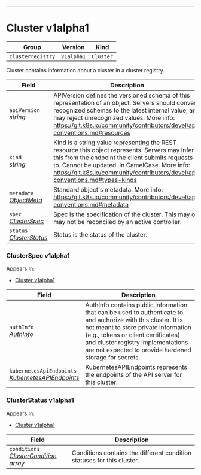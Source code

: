 

-----------
# Cluster v1alpha1



Group        | Version     | Kind
------------ | ---------- | -----------
`clusterregistry` | `v1alpha1` | `Cluster`







Cluster contains information about a cluster in a cluster registry.



Field        | Description
------------ | -----------
`apiVersion`<br /> *string*    | APIVersion defines the versioned schema of this representation of an object. Servers should convert recognized schemas to the latest internal value, and may reject unrecognized values. More info: https://git.k8s.io/community/contributors/devel/api-conventions.md#resources
`kind`<br /> *string*    | Kind is a string value representing the REST resource this object represents. Servers may infer this from the endpoint the client submits requests to. Cannot be updated. In CamelCase. More info: https://git.k8s.io/community/contributors/devel/api-conventions.md#types-kinds
`metadata`<br /> *[ObjectMeta](#objectmeta-v1)*    | Standard object&#39;s metadata. More info: https://git.k8s.io/community/contributors/devel/api-conventions.md#metadata
`spec`<br /> *[ClusterSpec](#clusterspec-v1alpha1)*    | Spec is the specification of the cluster. This may or may not be reconciled by an active controller.
`status`<br /> *[ClusterStatus](#clusterstatus-v1alpha1)*    | Status is the status of the cluster.


### ClusterSpec v1alpha1

<aside class="notice">
Appears In:

<ul>
<li><a href="#cluster-v1alpha1">Cluster v1alpha1</a></li>
</ul></aside>

Field        | Description
------------ | -----------
`authInfo`<br /> *[AuthInfo](#authinfo-v1alpha1)*    | AuthInfo contains public information that can be used to authenticate to and authorize with this cluster. It is not meant to store private information (e.g., tokens or client certificates) and cluster registry implementations are not expected to provide hardened storage for secrets.
`kubernetesApiEndpoints`<br /> *[KubernetesAPIEndpoints](#kubernetesapiendpoints-v1alpha1)*    | KubernetesAPIEndpoints represents the endpoints of the API server for this cluster.

### ClusterStatus v1alpha1

<aside class="notice">
Appears In:

<ul>
<li><a href="#cluster-v1alpha1">Cluster v1alpha1</a></li>
</ul></aside>

Field        | Description
------------ | -----------
`conditions`<br /> *[ClusterCondition](#clustercondition-v1alpha1) array*    | Conditions contains the different condition statuses for this cluster.





